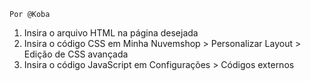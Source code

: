 ` Por @Koba `

1. Insira o arquivo HTML na página desejada
2. Insira o código CSS em Minha Nuvemshop > Personalizar Layout > Edição de CSS avançada
3. Insira o código JavaScript em Configurações > Códigos externos
